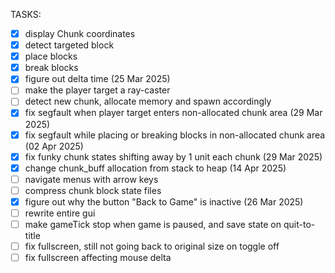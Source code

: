 TASKS:

- [x] display Chunk coordinates
- [x] detect targeted block
- [x] place blocks
- [x] break blocks
- [x] figure out delta time (25 Mar 2025)
- [ ] make the player target a ray-caster
- [ ] detect new chunk, allocate memory and spawn accordingly
- [x] fix segfault when player target enters non-allocated chunk area (29 Mar 2025)
- [x] fix segfault while placing or breaking blocks in non-allocated chunk area (02 Apr 2025)
- [x] fix funky chunk states shifting away by 1 unit each chunk (29 Mar 2025)
- [x] change chunk_buff allocation from stack to heap (14 Apr 2025)
- [ ] navigate menus with arrow keys
- [ ] compress chunk block state files
- [x] figure out why the button "Back to Game" is inactive (26 Mar 2025)
- [ ] rewrite entire gui
- [ ] make gameTick stop when game is paused, and save state on quit-to-title
- [ ] fix fullscreen, still not going back to original size on toggle off
- [ ] fix fullscreen affecting mouse delta
